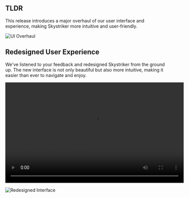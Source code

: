 ## TLDR

This release introduces a major overhaul of our user interface and experience, making Skystriker more intuitive and user-friendly.

![UI Overhaul](https://picsum.photos/1024/418)

## Redesigned User Experience

We've listened to your feedback and redesigned Skystriker from the ground up. The new interface is not only beautiful but also more intuitive, making it easier than ever to navigate and enjoy.

<video width="560" height="315" controls>
  <source src="https://videos.pexels.com/video-files/3130182/3130182-uhd_3840_2160_30fps.mp4" type="video/mp4">
Your browser does not support the video tag.
</video>

![Redesigned Interface](https://picsum.photos/1024/419)
